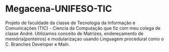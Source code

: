 # Megacena-UNIFESO-TIC
Projeto de faculdade da classe de Tecnologia da Informação e Comunicações (TIC) - Ciencia da Computação que fiz com meu colega de classe André.
Utilizamos conceito de Matrizes, endereçamento de memória(ponteiros) e modularizaçao usando
Linguagem procedural como o C.
Branches Developer e Main.
